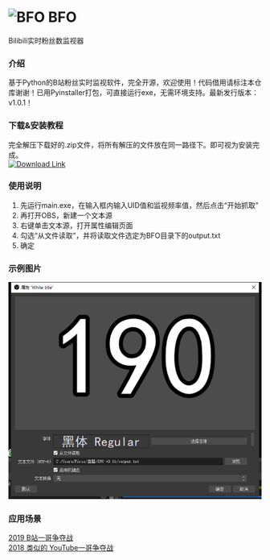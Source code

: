 # <img src="BFO.ico" alt="BFO" width="32" height="32"> BFO
Bilibili实时粉丝数监视器

### 介绍
基于Python的B站粉丝实时监视软件，完全开源，欢迎使用！代码借用请标注本仓库谢谢！已用Pyinstaller打包，可直接运行exe，无需环境支持。最新发行版本：v1.0.1！

### 下载&安装教程
完全解压下载好的.zip文件，将所有解压的文件放在同一路径下。即可视为安装完成。  
[![Download Link](https://img.shields.io/badge/V1.0.1-点击下载-green)](https://github.com/FiresJoeng/BFO/releases/download/1.0.1/v1.0.1.zip)

### 使用说明

1. 先运行main.exe，在输入框内输入UID值和监视频率值，然后点击“开始抓取”
2. 再打开OBS，新建一个文本源
3. 右键单击文本源，打开属性编辑页面
4. 勾选“从文件读取”，并将读取文件选定为BFO目录下的output.txt
5. 确定

### 示例图片
![这是一张使用说明的示例图片](screenshots/example.png)

### 应用场景
[2019 B站一哥争夺战](https://www.bilibili.com/video/BV114411i7wS "敖犬战蕾蝗")  
[2018 类似的 YouTube一哥争夺战](https://en.wikipedia.org/wiki/PewDiePie_vs_T-Series "PewDiePie与T-Series之争")
